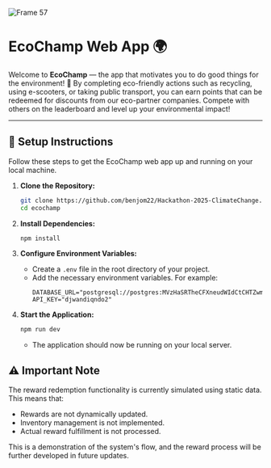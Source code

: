 
![Frame 57](https://github.com/user-attachments/assets/de10948e-3b9c-4ce9-9b94-e96748475da6)




# EcoChamp Web App 🌍

Welcome to **EcoChamp** — the app that motivates you to do good things for the environment! 🌱 By completing eco-friendly actions such as recycling, using e-scooters, or taking public transport, you can earn points that can be redeemed for discounts from our eco-partner companies. Compete with others on the leaderboard and level up your environmental impact!

---

## 🔧 Setup Instructions

Follow these steps to get the EcoChamp web app up and running on your local machine.

1.  **Clone the Repository:**
    ```bash
    git clone https://github.com/benjom22/Hackathon-2025-ClimateChange.git
    cd ecochamp
    ```

2.  **Install Dependencies:**
    ```bash
    npm install
    ```

3.  **Configure Environment Variables:**
    * Create a `.env` file in the root directory of your project.
    * Add the necessary environment variables. For example:
        ```
        DATABASE_URL="postgresql://postgres:MVzHaSRTheCFXneudWIdCtCHTZwmimUJ@ballast.proxy.rlwy.net:45194/railway"
        API_KEY="djwandiqndo2"
        ```

4.  **Start the Application:**
    ```bash
    npm run dev
    ```
    * The application should now be running on your local server.

## ⚠️ Important Note

The reward redemption functionality is currently simulated using static data. This means that:

* Rewards are not dynamically updated.
* Inventory management is not implemented.
* Actual reward fulfillment is not processed.

This is a demonstration of the system's flow, and the reward process will be further developed in future updates.
